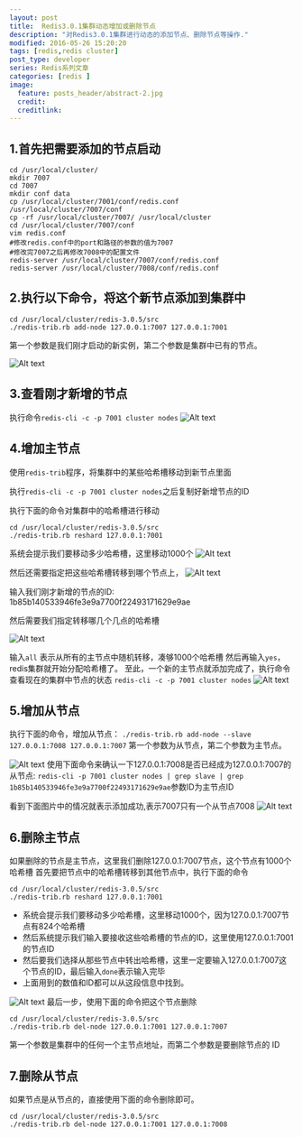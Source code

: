 ```yaml
---
layout: post
title:  Redis3.0.1集群动态增加或删除节点
description: "对Redis3.0.1集群进行动态的添加节点、删除节点等操作."
modified: 2016-05-26 15:20:20
tags: [redis,redis cluster]
post_type: developer
series: Redis系列文章
categories: [redis ]
image:
  feature: posts_header/abstract-2.jpg
  credit:
  creditlink:
---
```





## 1.首先把需要添加的节点启动

```
cd /usr/local/cluster/
mkdir 7007
cd 7007
mkdir conf data
cp /usr/local/cluster/7001/conf/redis.conf  /usr/local/cluster/7007/conf
cp -rf /usr/local/cluster/7007/ /usr/local/cluster
cd /usr/local/cluster/7007/conf
vim redis.conf
#修改redis.conf中的port和路径的参数的值为7007
#修改完7007之后再修改7008中的配置文件
redis-server /usr/local/cluster/7007/conf/redis.conf
redis-server /usr/local/cluster/7008/conf/redis.conf
```


## 2.执行以下命令，将这个新节点添加到集群中

```
cd /usr/local/cluster/redis-3.0.5/src
./redis-trib.rb add-node 127.0.0.1:7007 127.0.0.1:7001
```
第一个参数是我们刚才启动的新实例，第二个参数是集群中已有的节点。

![Alt text]({{site.url}}/images/posts_image/redis_redis_img_2016-04-14_163603.jpg)


## 3.查看刚才新增的节点

执行命令`redis-cli -c -p 7001 cluster nodes`
![Alt text]({{site.url}}/images/posts_image/redis_redis_img_2016-04-14_163827.jpg)

## 4.增加主节点

使用`redis-trib`程序，将集群中的某些哈希槽移动到新节点里面

执行`redis-cli -c -p 7001 cluster nodes`之后复制好新增节点的ID

执行下面的命令对集群中的哈希槽进行移动
```
cd /usr/local/cluster/redis-3.0.5/src
./redis-trib.rb reshard 127.0.0.1:7001
```
系统会提示我们要移动多少哈希槽，这里移动1000个
![Alt text]({{site.url}}/images/posts_image/redis_redis_img_2016-04-14_164404.jpg)

然后还需要指定把这些哈希槽转移到哪个节点上，
![Alt text]({{site.url}}/images/posts_image/redis_redis_img_2016-04-14_164543.jpg)

输入我们刚才新增的节点的ID:
1b85b140533946fe3e9a7700f22493171629e9ae

然后需要我们指定转移哪几个几点的哈希槽

![Alt text]({{site.url}}/images/posts_image/redis_redis_img_2016-04-15_101753.jpg)

输入`all` 表示从所有的主节点中随机转移，凑够1000个哈希槽
然后再输入`yes`，redis集群就开始分配哈希槽了。
至此，一个新的主节点就添加完成了，执行命令查看现在的集群中节点的状态
`redis-cli -c -p 7001 cluster nodes`
![Alt text]({{site.url}}/images/posts_image/redis_redis_img_2016-04-14_170215.jpg)

## 5.增加从节点

执行下面的命令，增加从节点：
`./redis-trib.rb add-node --slave 127.0.0.1:7008 127.0.0.1:7007`
第一个参数为从节点，第二个参数为主节点。

![Alt text]({{site.url}}/images/posts_image/redis_redis_img_2016-04-14_170311.jpg)
使用下面命令来确认一下127.0.0.1:7008是否已经成为127.0.0.1:7007的从节点:
 `redis-cli -p 7001 cluster nodes | grep slave | grep 1b85b140533946fe3e9a7700f22493171629e9ae`参数ID为主节点ID

看到下面图片中的情况就表示添加成功,表示7007只有一个从节点7008
![Alt text]({{site.url}}/images/posts_image/redis_redis_img_2016-04-14_170507.jpg)



## 6.删除主节点

如果删除的节点是主节点，这里我们删除127.0.0.1:7007节点，这个节点有1000个哈希槽
首先要把节点中的哈希槽转移到其他节点中，执行下面的命令
```
cd /usr/local/cluster/redis-3.0.5/src
./redis-trib.rb reshard 127.0.0.1:7001
```
- 系统会提示我们要移动多少哈希槽，这里移动1000个，因为127.0.0.1:7007节点有824个哈希槽
- 然后系统提示我们输入要接收这些哈希槽的节点的ID，这里使用127.0.0.1:7001的节点ID
- 然后要我们选择从那些节点中转出哈希槽，这里一定要输入127.0.0.1:7007这个节点的ID，最后输入`done`表示输入完毕
- 上面用到的数值和ID都可以从这段信息中找到。

![Alt text]({{site.url}}/images/posts_image/redis_redis_img_2016-04-14_181803.jpg)
最后一步，使用下面的命令把这个节点删除
```
cd /usr/local/cluster/redis-3.0.5/src
./redis-trib.rb del-node 127.0.0.1:7001 127.0.0.1:7007
```
第一个参数是集群中的任何一个主节点地址，而第二个参数是要删除节点的 ID

## 7.删除从节点

如果节点是从节点的，直接使用下面的命令删除即可。
```
cd /usr/local/cluster/redis-3.0.5/src
./redis-trib.rb del-node 127.0.0.1:7001 127.0.0.1:7008
```
